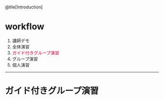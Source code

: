 @tile[Introduction]
# workflow

1. 講師デモ
1. 全体演習
1. <span style="color: #c03">ガイド付きグループ演習</span>
1. グループ演習
1. 個人演習

------

# ガイド付きグループ演習
